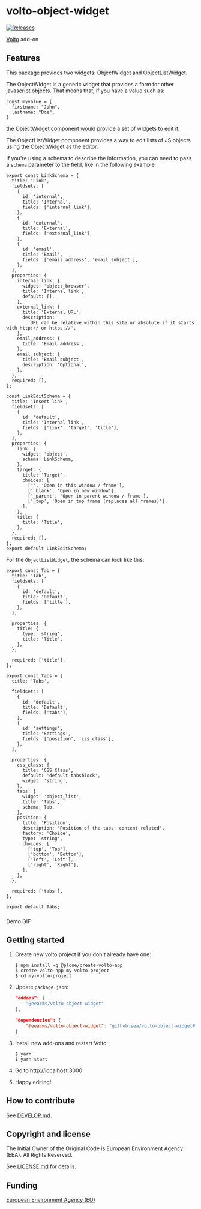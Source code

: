 # volto-object-widget
[![Releases](https://img.shields.io/github/v/release/eea/volto-object-widget)](https://github.com/eea/volto-object-widget/releases)

[Volto](https://github.com/plone/volto) add-on

## Features

This package provides two widgets: ObjectWidget and ObjectListWidget.

The ObjectWidget is a generic widget that provides a form for other javascript
objects. That means that, if you have a value such as:

```
const myvalue = {
  firstname: "John",
  lastname: "Doe",
}
```

the ObjectWidget component would provide a set of widgets to edit it.

The ObjectListWidget component provides a way to edit lists of JS objects using
the ObjectWidget as the editor.

If you're using a schema to describe the information, you can need to pass
a `schema` parameter to the field, like in the following example:

```
export const LinkSchema = {
  title: 'Link',
  fieldsets: [
    {
      id: 'internal',
      title: 'Internal',
      fields: ['internal_link'],
    },
    {
      id: 'external',
      title: 'External',
      fields: ['external_link'],
    },
    {
      id: 'email',
      title: 'Email',
      fields: ['email_address', 'email_subject'],
    },
  ],
  properties: {
    internal_link: {
      widget: 'object_browser',
      title: 'Internal link',
      default: [],
    },
    external_link: {
      title: 'External URL',
      description:
        'URL can be relative within this site or absolute if it starts with http:// or https://',
    },
    email_address: {
      title: 'Email address',
    },
    email_subject: {
      title: 'Email subject',
      description: 'Optional',
    },
  },
  required: [],
};

const LinkEditSchema = {
  title: 'Insert link',
  fieldsets: [
    {
      id: 'default',
      title: 'Internal link',
      fields: ['link', 'target', 'title'],
    },
  ],
  properties: {
    link: {
      widget: 'object',
      schema: LinkSchema,
    },
    target: {
      title: 'Target',
      choices: [
        ['', 'Open in this window / frame'],
        ['_blank', 'Open in new window'],
        ['_parent', 'Open in parent window / frame'],
        ['_top', 'Open in top frame (replaces all frames)'],
      ],
    },
    title: {
      title: 'Title',
    },
  },
  required: [],
};
export default LinkEditSchema;
```

For the `ObjectListWidget`, the schema can look like this:

```
export const Tab = {
  title: 'Tab',
  fieldsets: [
    {
      id: 'default',
      title: 'Default',
      fields: ['title'],
    },
  ],

  properties: {
    title: {
      type: 'string',
      title: 'Title',
    },
  },

  required: ['title'],
};

export const Tabs = {
  title: 'Tabs',

  fieldsets: [
    {
      id: 'default',
      title: 'Default',
      fields: ['tabs'],
    },
    {
      id: 'settings',
      title: 'Settings',
      fields: ['position', 'css_class'],
    },
  ],

  properties: {
    css_class: {
      title: 'CSS Class',
      default: 'default-tabsblock',
      widget: 'string',
    },
    tabs: {
      widget: 'object_list',
      title: 'Tabs',
      schema: Tab,
    },
    position: {
      title: 'Position',
      description: 'Position of the tabs, content related',
      factory: 'Choice',
      type: 'string',
      choices: [
        ['top', 'Top'],
        ['bottom', 'Bottom'],
        ['left', 'Left'],
        ['right', 'Right'],
      ],
    },
  },

  required: ['tabs'],
};

export default Tabs;
```


###

Demo GIF

## Getting started

1. Create new volto project if you don't already have one:
    ```
    $ npm install -g @plone/create-volto-app
    $ create-volto-app my-volto-project
    $ cd my-volto-project
    ```

1. Update `package.json`:
    ``` JSON
    "addons": [
        "@eeacms/volto-object-widget"
    ],

    "dependencies": {
        "@eeacms/volto-object-widget": "github:eea/volto-object-widget#0.1.0"
    }
    ```

1. Install new add-ons and restart Volto:
    ```
    $ yarn
    $ yarn start
    ```

1. Go to http://localhost:3000

1. Happy editing!

## How to contribute

See [DEVELOP.md](DEVELOP.md).

## Copyright and license

The Initial Owner of the Original Code is European Environment Agency (EEA).
All Rights Reserved.

See [LICENSE.md](LICENSE.md) for details.

## Funding

[European Environment Agency (EU)](http://eea.europa.eu)
